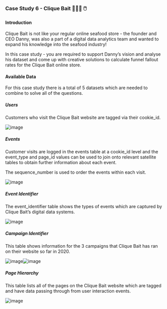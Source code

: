 ### Case Study 6 - Clique Bait :shrimp::lobster::crab:	:computer_mouse:

#### Introduction

Clique Bait is not like your regular online seafood store - the founder and CEO Danny, was also a part of a digital data analytics team and wanted to expand his knowledge into the seafood industry!

In this case study - you are required to support Danny’s vision and analyse his dataset and come up with creative solutions to calculate funnel fallout rates for the Clique Bait online store.

#### Available Data

For this case study there is a total of 5 datasets which are needed to combine to solve all of the questions.

##### Users
Customers who visit the Clique Bait website are tagged via their cookie_id.

![image](https://user-images.githubusercontent.com/104596844/185420462-1e361160-2c15-43b6-a971-c54849d377ff.png)

##### Events
Customer visits are logged in the events table at a cookie_id level and the event_type and page_id values can be used to join onto relevant satellite tables to obtain further information about each event.

The sequence_number is used to order the events within each visit.

![image](https://user-images.githubusercontent.com/104596844/185420321-b3285280-dcc6-4874-8ac7-fb3379b01031.png)


##### Event Identifier
The event_identifier table shows the types of events which are captured by Clique Bait’s digital data systems.

![image](https://user-images.githubusercontent.com/104596844/185420155-8e184bfe-949c-4112-b432-d78a677c2b4e.png)

##### Campaign Identifier
This table shows information for the 3 campaigns that Clique Bait has ran on their website so far in 2020.

![image](https://user-images.githubusercontent.com/104596844/185419860-67e3fb50-1383-4926-badd-7a692e14133c.png)![image](https://user-images.githubusercontent.com/104596844/185419965-e931c009-7aeb-4f91-a223-6b3c7d3bfb79.png)

##### Page Hierarchy
This table lists all of the pages on the Clique Bait website which are tagged and have data passing through from user interaction events.

![image](https://user-images.githubusercontent.com/104596844/185419596-1d55695b-97f5-41c9-b9bd-ba1c9a9faae7.png)








